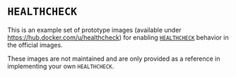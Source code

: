 # `HEALTHCHECK`

This is an example set of prototype images (available under https://hub.docker.com/u/healthcheck) for enabling [`HEALTHCHECK`](https://github.com/docker/docker/issues/21142) behavior in the official images.

These images are not maintained and are only provided as a reference in implementing your own `HEALTHCHECK`.
